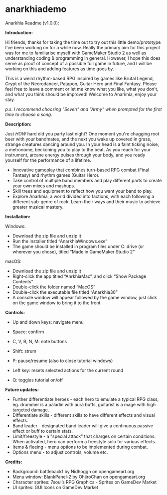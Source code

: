 # anarkhiademo

Anarkhia Readme (v1.0.0):

<b>Introduction:</b>

Hi friends, thanks for taking the time out to try out this little demo/prototype I've been working on for a while now. Really the primary aim for this project was for me to familiarise myself with GameMaker Studio 2 as well as understanding coding & programming in general. However, I hope this does serve as proof of concept of a possible full game in future, and I will be working on this and adding features as time goes by.

This is a weird rhythm-based RPG inspired by games like Brutal Legend, Crypt of the Necrodancer, Patapon, Guitar Hero and Final Fantasy. Please feel free to leave a comment or let me know what you like, what you don't, and what you think should be improved! Welcome to Anarkhia, enjoy your stay.

<i>p.s. I recommend choosing "Seven" and "Army" when prompted for the first time to choose a song.</i>

<b>Description:</b>

Just <i>HOW</i> hard did you party last night? One moment you're chugging root beer with your bandmates, and the next you wake up covered in grass, strange creatures dancing around you. In your head is a faint ticking noise, a metronome, beckoning you to play to the beat. As you reach for your instrument, arcane energy pulses through your body, and you ready yourself for the performance of a lifetime.

- Innovative gameplay that combines turn-based RPG combat (Final Fantasy) and rhythm games (Guitar Hero).
- Take control of multiple band members and play different parts to create your own mixes and mashups.
- Skill trees and equipment to reflect how you want your band to play.
- Explore Anarkhia, a world divided into factions, with each following a different sub-genre of rock. Learn their ways and their music to achieve greater musical mastery.


<b>Installation:</b>

Windows:
- Download the zip file and unzip it
- Run the installer titled “AnarkhiaWindows.exe”
- The game should be installed in program files under C: drive (or wherever you chose), titled “Made in GameMaker Studio 2”

macOS:
- Download the zip file and unzip it
- Right-click the app titled “AnrkhiaMac”, and click “Show Package Contents”
- Double-click the folder named “MacOS”
- Double-click the executable file titled “Anarkhia30”
- A console window will appear followed by the game window, just click on the game window to bring it to the front


<b>Controls:</b>
- Up and down keys: navigate menu
- Space: confirm 
- C, V, B, N, M: note buttons
- Shift: strum
- P: pause/resume (also to close tutorial windows)

- Left key: resets selected actions for the current round
- Q: toggles tutorial on/off

<b>Future updates:</b>
- Further differentiate heroes - each hero to emulate a typical RPG class, eg. drummer is a paladin with aura buffs, guitarist is a mage with high targeted damage.
- Differentiate skills - different skills to have different effects and visual effects.
- Band leader - designated band leader will give a continuous passive effect or buff to certain stats.
- Limit/freestyle - a "special attack" that charges on certain conditions. When activated, hero can perform a freestyle solo for various effects.
- Items & fleeing - menu options to be implemented during combat.
- Options menu - to adjust controls, volume etc.

<b>Credits:</b>
- Background: battleback1 by Nidhoggn on opengameart.org
- Menu window: BlankPanel-2 by OhjiroChan on opengameart.org
- Character sprites: 7soul’s RPG Graphics - Sprites on GameDev Market
- UI sprites: GUI Icons on GameDev Market
